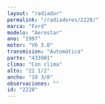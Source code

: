 ```yaml
---
layout: "radiador"
permalink: "/radiadores/2228/"
marca: "Ford"
modelo: "Aerostar"
ano: "1997"
motor: "V6 3.0"
transmision: "Automática"
parte: "433901"
clima: "Con clima"
alto: "22 1/2"
ancho: "18 3/8"
observaciones: ""
id: "2228"
---
```


